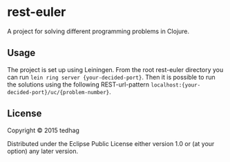 # rest-euler

A project for solving different programming problems in Clojure. 

## Usage

The project is set up using Leiningen. From the root rest-euler directory you can run
<code>lein ring server {your-decided-port}</code>.
Then it is possible to run the solutions using the following REST-url-pattern
<code>localhost:{your-decided-port}/uc/{problem-number}</code>.

## License

Copyright © 2015 tedhag

Distributed under the Eclipse Public License either version 1.0 or (at
your option) any later version.
